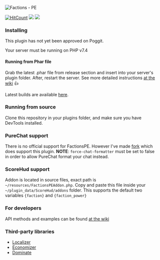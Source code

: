 ![Factions - PE](https://raw.githubusercontent.com/BlockHorizons/FactionsPE/reborn/resources/logo.png "FactionsPE Logo")

[![HitCount](http://hits.dwyl.io/BlockHorizons/FactionsPE.svg)](http://hits.dwyl.io/BlockHorizons/FactionsPE) [![](https://poggit.pmmp.io/shield.dl/FactionsPE)](https://poggit.pmmp.io/p/FactionsPE) [![](https://poggit.pmmp.io/shield.state/FactionsPE)](https://poggit.pmmp.io/p/FactionsPE)

### Installing
This plugin has not yet been approved on Poggit.

Your server must be running on PHP v7.4

#### Running from Phar file
Grab the latest .phar file from release section and insert into your server's plugin folder. After, restart the server. See more detailed instructions [at the wiki](https://github.com/BlockHorizons/FactionsPE/wiki/Installation) :+1:

Latest builds are available [here](https://poggit.pmmp.io/ci/BlockHorizons/FactionsPE/FactionsPE).
### Running from source
Clone this repository in your plugins folder, and make sure you have DevTools installed.

### PureChat support
There is no official support for FactionsPE. However I've made [fork](https://github.com/Kris-Driv/PureChat) which does support this plugin. 
**NOTE**: ``force-chat-formatter`` must be set to false in order to allow PureChat format your chat instead.

### ScoreHud support
Addon is located in source files, exact path is `~/resources/FactionsPEAddon.php`. Copy and paste this file inside your
`~/plugin_data/ScoreHud/addons` folder. This supports the default two variables `{faction}` and `{faction_power}`

### For developers
API methods and examples can be found [at the wiki](https://github.com/BlockHorizons/FactionsPE/wiki/API)

### Third-party libraries
+ [Localizer](https://github.com/Kris-Driv/Localizer)
+ [Economizer](https://github.com/Kris-Driv/Economizer)
+ [Dominate](https://github.com/Kris-Driv/Dominate)
